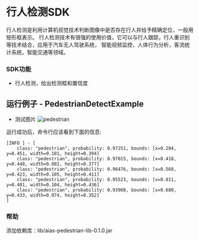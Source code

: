 # 行人检测SDK
行人检测是利用计算机视觉技术判断图像中是否存在行人并给予精确定位，一般用矩形框表示。
行人检测技术有很强的使用价值，它可以与行人跟踪，行人重识别等技术结合，应用于汽车无人驾驶系统，
智能视频监控，人体行为分析，客流统计系统，智能交通等领域。


### SDK功能
- 行人检测，给出检测框和置信度

## 运行例子 - PedestrianDetectExample
- 测试图片
![pedestrian](https://djl-model.oss-cn-hongkong.aliyuncs.com/AIAS/sec_sdks/images/ped_result.png)

运行成功后，命令行应该看到下面的信息:
```text
[INFO ] - [
	class: "pedestrian", probability: 0.97251, bounds: [x=0.284, y=0.451, width=0.101, height=0.394]
	class: "pedestrian", probability: 0.97015, bounds: [x=0.418, y=0.448, width=0.082, height=0.377]
	class: "pedestrian", probability: 0.96476, bounds: [x=0.568, y=0.423, width=0.105, height=0.411]
	class: "pedestrian", probability: 0.95523, bounds: [x=0.811, y=0.401, width=0.104, height=0.436]
	class: "pedestrian", probability: 0.93908, bounds: [x=0.680, y=0.433, width=0.074, height=0.352]
]
```

### 帮助 
添加依赖库：lib/aias-pedestrian-lib-0.1.0.jar
